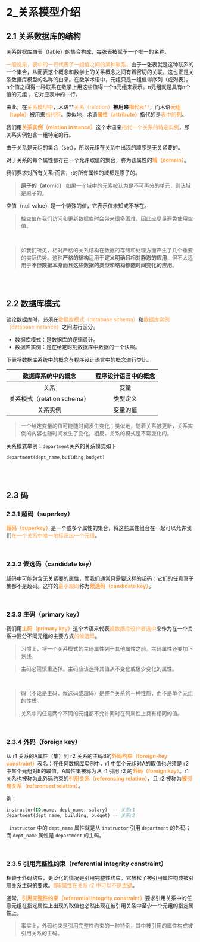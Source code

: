 # 2_关系模型介绍



## 2.1 关系数据库的结构

关系数据库由表（table）的集合构成，每张表被赋予一个唯一的名称。

<font color="ff9f44">一般说来，表中的一行代表了一组值之间的某种联系。</font>由于一张表就是这种联系的一个集合，从而表这个概念和数学上的关系概念之间有着密切的关联，这也正是关系数据库模型的名称的由来。在数学术语中，元组只是一组值得序列（或列表）。n个值之间得一种联系在数学上用这些值得一个n元组来表示。n元组就是具有n个值的元组 ，它对应表中的一行。

由此，在<font color="ff9f44">关系模型中</font>，术语**<font color="ff9f44">关系（relation）</font>**被用来<font color="ff9f44">指代**表**</font>，而术语<font color="ff9f44">**元组（tuple）**</font>被用来<font color="ff9f44">指代**行**</font>。类似地，术语<font color="ff9f44">**属性（attribute）**</font>指代的是<font color="ff9f44">表中的**列**</font>。

我们用<font color="ff9f44">**关系实例（relation instance）**</font>这个术语来<font color="ff9f44">指代一个关系的特定实例</font>，即关系实例包含一组特定的行。

由于关系是元组的集合（set），所以元组在关系中出现的顺序是无关紧要的。

对于关系的每个属性都存在一个允许取值的集合，称为该属性的<font color="ff9f44">**域（domain）**</font>。

我们要求对所有关系r而言，r的所有属性的域都是原子的。

> **原子的（atomic）**	如果一个域中的元素被认为是不可再分的单元，则该域是原子的。

空值（null value）是一个特殊的值，它表示值未知或不存在。

> 控空值在我们访问和更新数据库时会带来很多困难，因此应尽量避免使用空值。

<br>

> 如我们所见，相对严格的关系结构在数据的存储和处理方面产生了几个重要的实际优势。这种**严格的结构**适用于**定义明确且相对静态的应用**，但不太适用于**不但数据本身而且这些数据的类型和结构都随时间变化的应用**。

<br><br>

## 2.2 数据库模式

谈论数据库时，必须在<font color="ff9f44">数据库模式（database schema）</font>和<font color="ff9f44">数据库实例（database instance）</font>之间进行区分。

* 数据库模式：是数据库的逻辑设计。
* 数据库实例：是在给定时刻数据库中数据的一个快照。

下表将数据库系统中的概念与程序设计语言中的概念进行类比。

|     数据库系统中的概念      | 程序设计语言中的概念 |
| :-------------------------: | :------------------: |
|            关系             |         变量         |
| 关系模式（relation schema） |       类型定义       |
|          关系实例           |       变量的值       |

> 一个给定变量的值可能随时间发生变化；类似地，随着关系被更新，关系实例的内容也随时间发生了变化。相反，关系的模式是不常变化的。

关系模式举例：`department`关系的关系模式如下

~~~sql
department(dept_name,building,budget)
~~~

<br><br>

## 2.3 码

### 2.3.1 超码（superkey）

<font color="ff9f44">**超码（superkey）**</font>是一个或多个属性的集合，将这些属性组合在一起可以允许我们<font color="ff9f44">在一个关系中唯一地标识出一个元组</font>。

<br>

### 2.3.2 候选码（candidate key）

超码中可能包含无关紧要的属性，而我们通常只需要这样的超码：它们的任意真子集都不是超码。这样的<font color="ff9f44">最小超码</font>称为<font color="ff9f44">**候选码（candidate key）**</font>。

<br>

### 2.3.3 主码（primary key）

我们用<font color="ff9f44">**主码（primary key）**</font>这个术语来代表<font color="ff9f44">被数据库设计者选中</font>来作为在一个关系中区分不同元组的主要方式<font color="ff9f44">的候选码</font>。

> 习惯上，将一个关系模式的主码属性列于其他属性之前。主码属性还要加下划线。

> 主码必需慎重选择。主码应该选择其值从不变化或极少变化的属性。

<br>

> 码（不论是主码、候选码或超码）是整个关系的一种性质，而不是单个元组的性质。
>
> 关系中的任意两个不同的元组都不允许同时在码属性上具有相同的值。

<br>

### 2.3.4 外码（foreign key）

从 r1 关系的A属性（集）到 r2 关系的主码B的<font color="ff9f44">**外码约束（foreign-key constraint）**</font>表名：在任何数据库实例中，r1 中每个元组对A的取值也必须是 r2 中某个元组对B的取值。A属性集被称为从 r1 引用 r2 的<font color="ff9f44">**外码（foreign key）**</font>。r1 关系也被称为此外码约束的<font color="ff9f44">**引用关系（referencing relation）**</font>，且 r2 被称为<font color="ff9f44">**被引用关系（referenced relation）**</font>。

例：

~~~sql
instructor(ID,name, dept_name, salary)	-- 关系r1
department(dept_name, building, budget)	-- 关系r2
~~~

` instructor` 中的 `dept_name` 属性就是从 `instructor` 引用 `department` 的外码；而 `dept_name` 属性是 `department` 的主码。

<br>

### 2.3.5 引用完整性约束（referential integrity constraint）

相较于外码约束，更泛化的情况是引用完整性约束，它放松了被引用属性构成被引用关系主码的要求。<font color="ff9f44">即B属性在关系 r2 中可以不是主键</font>。

通常，<font color="ff9f44">**引用完整性约束（referential integrity constraint）**</font>要求引用关系中的任意元组在指定属性上出现的取值也必然出现在被引用关系中至少一个元组的指定属性上。

> 事实上，外码约束是引用完整性约束的一种特例，其中被引用的属性构成被引用关系的主码。











